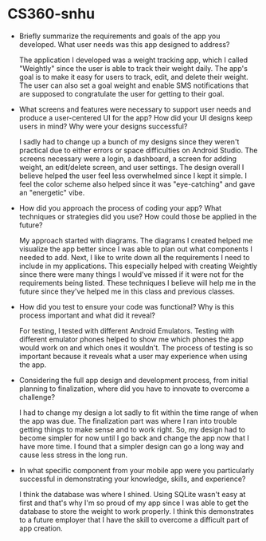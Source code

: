 # CS360-snhu

- Briefly summarize the requirements and goals of the app you developed. What user needs was this app designed to address?

  The application I developed was a weight tracking app, which I called "Weightly" since the user is able to track their weight daily. The app's goal is to make it easy for users to track, edit, and delete their weight. The user can also set a goal weight and enable SMS notifications that are supposed to congratulate the user for getting to their goal.
  
- What screens and features were necessary to support user needs and produce a user-centered UI for the app? How did your UI designs keep users in mind? Why were your designs successful?

  I sadly had to change up a bunch of my designs since they weren't practical due to either errors or space difficulties on Android Studio. The screens necessary were a login, a dashboard, a screen for adding weight, an edit/delete screen, and user settings. The design overall I believe helped the user feel less overwhelmed since I kept it simple. I feel the color scheme also helped since it was "eye-catching" and gave an "energetic" vibe.

  
- How did you approach the process of coding your app? What techniques or strategies did you use? How could those be applied in the future?

  My approach started with diagrams. The diagrams I created helped me visualize the app better since I was able to plan out what components I needed to add. Next, I like to write down all the requirements I need to include in my applications. This especially helped with creating Weightly since there were many things I would've missed if it were not for the requirements being listed. These techniques I believe will help me in the future since they've helped me in this class and previous classes.

  
- How did you test to ensure your code was functional? Why is this process important and what did it reveal?

  For testing, I tested with different Android Emulators. Testing with different emulator phones helped to show me which phones the app would work on and which ones it wouldn't. The process of testing is so important because it reveals what a user may experience when using the app. 

  
- Considering the full app design and development process, from initial planning to finalization, where did you have to innovate to overcome a challenge?

  I had to change my design a lot sadly to fit within the time range of when the app was due. The finalization part was where I ran into trouble getting things to make sense and to work right. So, my design had to become simpler for now until I go back and change the app now that I have more time. I found that a simpler design can go a long way and cause less stress in the long run.


- In what specific component from your mobile app were you particularly successful in demonstrating your knowledge, skills, and experience?

  I think the database was where I shined. Using SQLite wasn't easy at first and that's why I'm so proud of my app since I was able to get the database to store the weight to work properly. I think this demonstrates to a future employer that I have the skill to overcome a difficult part of app creation. 

  

